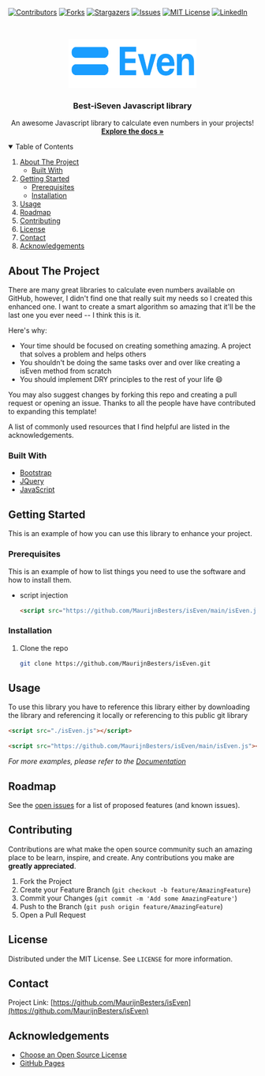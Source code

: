 
[![Contributors][contributors-shield]][contributors-url]
[![Forks][forks-shield]][forks-url]
[![Stargazers][stars-shield]][stars-url]
[![Issues][issues-shield]][issues-url]
[![MIT License][license-shield]][license-url]
[![LinkedIn][linkedin-shield]][linkedin-url]



<!-- PROJECT LOGO -->
<br />
<p align="center">
  <a href="https://github.com/MaurijnBesters/isEven/">
    <img src="logo.png" alt="Logo" width="260" height="100">
  </a>

  <h3 align="center">Best-iSeven Javascript library</h3>

  <p align="center">
    An awesome Javascript library to calculate even numbers in your projects!
    <br />
    <a href="https://github.com/MaurijnBesters/isEven/"><strong>Explore the docs »</strong></a>
    <br />
  </p>
</p>



<!-- TABLE OF CONTENTS -->
<details open="open">
  <summary>Table of Contents</summary>
  <ol>
    <li>
      <a href="#about-the-project">About The Project</a>
      <ul>
        <li><a href="#built-with">Built With</a></li>
      </ul>
    </li>
    <li>
      <a href="#getting-started">Getting Started</a>
      <ul>
        <li><a href="#prerequisites">Prerequisites</a></li>
        <li><a href="#installation">Installation</a></li>
      </ul>
    </li>
    <li><a href="#usage">Usage</a></li>
    <li><a href="#roadmap">Roadmap</a></li>
    <li><a href="#contributing">Contributing</a></li>
    <li><a href="#license">License</a></li>
    <li><a href="#contact">Contact</a></li>
    <li><a href="#acknowledgements">Acknowledgements</a></li>
  </ol>
</details>



<!-- ABOUT THE PROJECT -->
## About The Project

There are many great libraries to calculate even numbers available on GitHub, however, I didn't find one that really suit my needs so I created this enhanced one. I want to create a smart algorithm so amazing that it'll be the last one you ever need -- I think this is it.

Here's why:
* Your time should be focused on creating something amazing. A project that solves a problem and helps others
* You shouldn't be doing the same tasks over and over like creating a isEven method from scratch
* You should implement DRY principles to the rest of your life :smile:

You may also suggest changes by forking this repo and creating a pull request or opening an issue. Thanks to all the people have have contributed to expanding this template!

A list of commonly used resources that I find helpful are listed in the acknowledgements.

### Built With

* [Bootstrap](https://getbootstrap.com)
* [JQuery](https://jquery.com)
* [JavaScript](https://www.javascript.com/)



<!-- GETTING STARTED -->
## Getting Started

This is an example of how you can use this library to enhance your project.

### Prerequisites

This is an example of how to list things you need to use the software and how to install them.
* script injection
  ```html
  <script src="https://github.com/MaurijnBesters/isEven/main/isEven.js"></script>
  ```

### Installation

1. Clone the repo
   ```sh
   git clone https://github.com/MaurijnBesters/isEven.git
   ```

<!-- USAGE EXAMPLES -->
## Usage

To use this library you have to reference this library either by downloading the library and referencing it locally or referencing to this public git library
  
   ```html
  <script src="./isEven.js"></script>
  ```
  
  ```html
  <script src="https://github.com/MaurijnBesters/isEven/main/isEven.js"></script>
  ```
  
_For more examples, please refer to the [Documentation](https://github.com/MaurijnBesters/isEven)_



<!-- ROADMAP -->
## Roadmap

See the [open issues](https://github.com/MaurijnBesters/isEven) for a list of proposed features (and known issues).



<!-- CONTRIBUTING -->
## Contributing

Contributions are what make the open source community such an amazing place to be learn, inspire, and create. Any contributions you make are **greatly appreciated**.

1. Fork the Project
2. Create your Feature Branch (`git checkout -b feature/AmazingFeature`)
3. Commit your Changes (`git commit -m 'Add some AmazingFeature'`)
4. Push to the Branch (`git push origin feature/AmazingFeature`)
5. Open a Pull Request



<!-- LICENSE -->
## License

Distributed under the MIT License. See `LICENSE` for more information.



<!-- CONTACT -->
## Contact

Project Link: [https://github.com/MaurijnBesters/isEven](https://github.com/MaurijnBesters/isEven)



<!-- ACKNOWLEDGEMENTS -->
## Acknowledgements

* [Choose an Open Source License](https://choosealicense.com)
* [GitHub Pages](https://pages.github.com)





<!-- MARKDOWN LINKS & IMAGES -->
<!-- https://www.markdownguide.org/basic-syntax/#reference-style-links -->
[contributors-shield]: https://img.shields.io/github/contributors/othneildrew/Best-README-Template.svg?style=for-the-badge
[contributors-url]: https://github.com/MaurijnBesters/isEven/
[forks-shield]: https://img.shields.io/github/forks/othneildrew/Best-README-Template.svg?style=for-the-badge
[forks-url]: https://github.com/MaurijnBesters/isEven/
[stars-shield]: https://img.shields.io/github/stars/othneildrew/Best-README-Template.svg?style=for-the-badge
[stars-url]: https://github.com/MaurijnBesters/isEven/
[issues-shield]: https://img.shields.io/github/issues/othneildrew/Best-README-Template.svg?style=for-the-badge
[issues-url]: https://github.com/MaurijnBesters/isEven/
[license-shield]: https://img.shields.io/github/license/othneildrew/Best-README-Template.svg?style=for-the-badge
[license-url]: https://github.com/MaurijnBesters/isEven/LICENSE
[linkedin-shield]: https://img.shields.io/badge/-LinkedIn-black.svg?style=for-the-badge&logo=linkedin&colorB=555
[linkedin-url]: https://linkedin.com/in/maurijnbesters
